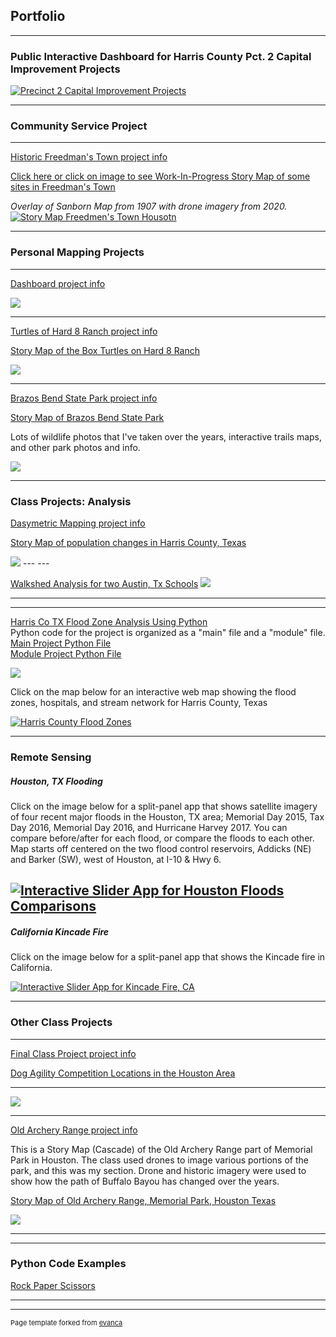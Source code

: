 ## Portfolio

---
### Public Interactive Dashboard for Harris County Pct. 2 Capital Improvement Projects

<!--<br><br> -->

[![Precinct 2 Capital Improvement Projects](images/hcp2Screenshot.JPG)]([https://arcg.is/1Hjnaf0](https://www.arcgis.com/apps/dashboards/80f49c148f0d4eedaf3b2064134c206d))


---
### Community Service Project

---

[Historic Freedman's Town project info](/ftinfo)

<!-- <br><br> -->
<!-- <a href="https://feliciawhalen.maps.arcgis.com/apps/View/index.html?appid=7c3bb460f7224bc28dbca06a9cec4e74">Interactive map of some sites in Freedman's Town</a> -->
 <a href="https://arcg.is/1Hjnaf0">Click here or click on image to see Work-In-Progress Story Map of some sites in Freedman's Town</a>        

<i>Overlay of Sanborn Map from 1907 with drone imagery from 2020.</i>     
[![Story Map Freedmen's Town Housotn](images/SanbornOverlayPhoto.JPG)](https://arcg.is/1Hjnaf0)
<!-- <img src="images/SanbornOverlayPhoto.JPG?raw=true"/> -->

---    

### Personal Mapping Projects
---

[Dashboard project info](/dashboard)


<img src="images/Dashboard.jpg?raw=true"/>

---
[Turtles of Hard 8 Ranch project info](/turtles)

<a href="https://storymaps.arcgis.com/stories/bf2c07b699eb43d1ac1fbb6937d97b3f">Story Map of the Box Turtles on Hard 8 Ranch</a> 

<img src="images/turtleHeatMap.jpg?raw=true"/>

---
[Brazos Bend State Park project info](/bbspdata)

<a href="https://storymaps.arcgis.com/stories/d190d1a1af5c4ee1bd21aa052c251f35">Story Map of Brazos Bend State Park</a> 

Lots of wildlife photos that I've taken over the years, interactive trails maps, and other park photos and info. 

<img src="images/bbbsp2.jpg?raw=true"/>

---

### Class Projects: Analysis

[Dasymetric Mapping project info](/dasymd)



<a href="https://storymaps.arcgis.com/stories/0c9534f559e74555b303baa57f1c0f51">Story Map of population changes in Harris County, Texas</a> 


<img src="images/pop_19.jpg?raw=true"/>
---
---

[Walkshed Analysis for two Austin, Tx Schools](/pdf/Walksheds.pdf)
<img src="images/RidgetopWalkshed.jpg?raw=true"/>


---

---
[Harris Co TX Flood Zone Analysis Using Python](/pdf/ProjReportHarrisFlooding.pdf)     
Python code for the project is organized as a "main" file and a "module" file.    
[Main Project Python File](https://github.com/F-Whalen/python/blob/main/main5653project.py)    
[Module Project Python File](https://github.com/F-Whalen/python/blob/main/module5653project.py)


<img src="images/FloodZones.jpg?raw=true"/>


Click on the map below for an interactive web map showing the flood zones, hospitals, 
and stream network for Harris County, Texas    

[![Harris County Flood Zones](images/FloodWebMap.jpg)](https://feliciawhalen.maps.arcgis.com/apps/instant/minimalist/index.html?appid=ac6eff5df1a4460b98c188ff6d702654)    

---
### Remote Sensing     

##### Houston, TX Flooding

Click on the image below for a split-panel app that shows satellite imagery of four recent major floods in the Houston, TX area; Memorial Day 2015, Tax Day 2016, Memorial Day 2016, and Hurricane Harvey 2017. You can compare before/after for each flood, or compare the floods to each other. Map starts off centered on the two flood control reservoirs, Addicks (NE) and Barker (SW), west of Houston, at I-10 & Hwy 6.

[![Interactive Slider App for Houston Floods Comparisons](images/GEEFloodMapApp.jpg)](https://fwhalenou.users.earthengine.app/view/major-houston-floods-2015-2017)
---

##### California Kincade Fire

Click on the image below for a split-panel app that shows the Kincade fire in California.

[![Interactive Slider App for Kincade Fire, CA](images/GEEFireMap.jpg)](https://fwhalenou.users.earthengine.app/view/kincade-fire-california)


---

### Other Class Projects

---

[Final Class Project project info](/gisc1411)


[Dog Agility Competition Locations in the Houston Area](/pdf/project1411.pdf)

         
  ---     
  

  
  
      
      


<!-- "Oliver" -->
<img src="images/projexppProj.jpg?raw=true"/>
<!-- (photo credit: Tom Bridge) -->

---

  [Old Archery Range project info](/oar)
  
  This is a Story Map (Cascade) of the Old Archery Range part of Memorial Park in Houston. 
  The class used drones to image various portions of the park, and this was my section. 
  Drone and historic imagery were used to show how the path of Buffalo Bayou has changed over
  the years.     
  
  <a href="https://www.arcgis.com/apps/Cascade/index.html?appid=e1f4b71d37b845639d96deb3bf22c990">Story Map of Old Archery Range, Memorial Park, Houston Texas</a>     
  
  <img src="images/oar.jpg?raw+true"/>
  
<!--  [Project 2 Title](/pdf/sample_presentation.pdf) -->
<!--  <img src="images/dummy_thumbnail.jpg?raw=true"/> -->

---
<!--  [Project 3 Title](http://example.com/) -->
<!--  <img src="images/dummy_thumbnail.jpg?raw=true"/> -->

---

### Python Code Examples 

 [Rock Paper Scissors](https://github.com/F-Whalen/python/blob/main/RockPaperScissors.py) 
<!--  - [Project 2 Title](http://example.com/) -->
<!--  - [Project 3 Title](http://example.com/) -->
<!--  - [Project 4 Title](http://example.com/) -->
<!--  - [Project 5 Title](http://example.com/) -->

---

<!-- hummers_video -->
<!-- <img src="images/img_0842.mov?raw=true">  -->


---
<p style="font-size:11px">Page template forked from <a href="https://github.com/evanca/quick-portfolio">evanca</a></p>
<!-- Remove above link if you don't want to attibute -->
